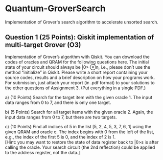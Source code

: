 # Quantum-GroverSearch
Implementation of Grover's search algorithm to accelerate unsorted search.

## Question 1 (25 Points): Qiskit implementation of multi-target Grover (O3)

Implementation of Grover’s algorithm with Qiskit. You can download the codes of oracles and QRAM
for the following questions here. The initial state of your circuit should always be |0>
⊗n, i.e., please don’t use the method “initialize” in Qiskit. Please write a short report containing your source codes, results
and a brief description on how your programs work. For submission, just attach your report (in .pdf
format) to your solutions to the other questions of Assignment 3. (Put everything in a single PDF.)


a) (10 Points) Search for the target item with the given oracle 1. The input data ranges from 0 to
7, and there is only one target.


b) (5 Points) Search for all target items with the given oracle 2. Again, the input data ranges from
0 to 7, but there are two targets.


c) (10 Points) Find all indices of 5 in the list [5, 2, 4, 5, 3, 7, 6, 1] using the given QRAM and oracle c.
The index begins with 0 from the left of the list, e.g., the index of the first 5 is 0, and the index of 2 is 1. 
<br/> [Hint: you may want to restore the state of data register back to |0>s is after calling the oracle. Your search
circuit (the 2nd reflection) could be applied to the address register, not the data.]
